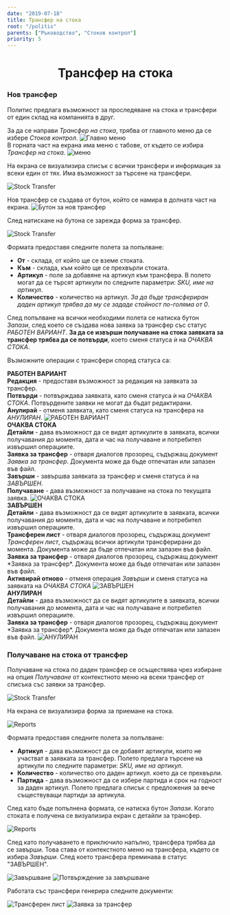 ```yaml
---
date: "2019-07-18"
title: Трансфер на стока
root: "/politis"
parents: ["Ръководство", "Стоков контрол"]
priority: 5
---
```

<h1 align="center">
  Трансфер на стока
</h1>

### Нов трансфер

Политис предлага възможност за проследяване на стока и трансфери от един склад на компанията в друг.

<split-panel>
  <panel>
    За да се направи <i>Трансфер на стока</i>, трябва от главното меню да се избере <i>Стоков контрол</i>.
  </panel>
  <panel>
    <img src="./menu-stock-control.png" alt="Главно меню"/>
  </panel>
</split-panel>

<br>

<split-panel>
  <panel>
    В горната част на екрана има меню с табове, от където се избира <i>Трансфер на стока</i>.
  </panel>
  <panel>
    <img src="./transfer.png" alt="меню"/>
  </panel>
</split-panel>

<br>

На екрана се визуализира списък с всички трансфери и информация за всеки един от тях. Има възможност за търсене на трансфери.

![Stock Transfer](./transfer-list.png "Списък с трансфери")

<split-panel>
  <panel>
    Hов трансфер се създава от бутон, който се намира в долната част на екрана.
  </panel>
  <panel>
    <img src="./add-transfer.png" alt="Бутон за нов трансфер"/>
  </panel>
</split-panel>

<br>

След натискане на бутона се зарежда форма за трансфер.

![Stock Transfer](./request-new-transfer.png "Трансфер")

Формата предоставя следните полета за попълване:

* **От** - склада, от който ще се вземе стоката.
* **Към** - склада, към който ще се прехвърли стоката.
* **Артикул** - поле за добавяне на артикул към трансфера. В полето могат да се търсят артикули по следните параметри: *SKU, име на артикул*.
* **Количество** - количество на артикул. *За да бъде трансфериран даден артикул трябва да му се зададе стойност по-голяма от 0*.

След попълване на всички необходими полета се натиска бутон *Запази*, след което се създава нова заявка за трансфер със статус *РАБОТЕН ВАРИАНТ*. **За да се извърши получаване на стока заявката за трансфер трябва да се потвърди**, което сменя статуса ѝ на *ОЧАКВА СТОКА*.

Възможните операции с трансфери според статуса са:

<split-panel>
  <panel>
     <b>РАБОТЕН ВАРИАНТ</b>
     <br> <bullet></bullet> <b>Редакция</b> - предоставя възможност за редакция на заявката за трансфер.
     <br> <bullet></bullet> <b>Потвърди</b> - потвърждава заявката, като сменя статуса ѝ на <i>ОЧАКВА СТОКА</i>. Потвърдените заявки не могат да бъдат редактирани.
     <br> <bullet></bullet> <b>Анулирай</b> - отменя заявката, като сменя статуса на трансфера на <i>АНУЛИРАН</i>.
  </panel>
  <panel>
    <img src="./transfer-new.bg.png" alt="РАБОТЕН ВАРИАНТ"/>
  </panel>
</split-panel>

<br>

<split-panel>
  <panel>
     <b>ОЧАКВА СТОКА</b>
     <br> <bullet></bullet> <b>Детайли</b> - дава възможност да се видят артикулите в заявката, всички получавания до момента, дата и час на получаване и потребител извършил операциите.
     <br> <bullet></bullet> <b>Заявка за трансфер</b> - отваря диалогов прозорец, съдържащ документ <i>Заявка за трансфер</i>. Документа може да бъде отпечатан или запазен във файл. 
     <br> <bullet></bullet> <b>Завърши</b> - завършва заявката за трансфер и сменя статуса ѝ на <i>ЗАВЪРШЕН</i>.
      <br> <bullet></bullet> <b>Получаване</b> - дава възможност за получаване на стока по текущата заявка.
  </panel>
  <panel>   
     <img src="./transfer-active.bg.png" alt="ОЧАКВА СТОКА"/>
  </panel>
</split-panel>

<br>

<split-panel>
  <panel>
     <b>ЗАВЪРШЕН</b>
     <br> <bullet></bullet> <b>Детайли</b> - дава възможност да се видят артикулите в заявката, всички получавания до момента, дата и час на получаване и потребител извършил операциите.
     <br> <bullet></bullet> <b>Трансферен лист</b> - отваря диалогов прозорец, съдържащ документ <i>Трансферен лист</i>, съдържащ всички артикули трансферирани до момента. Документа може да бъде отпечатан или запазен във файл.
     <br> <bullet></bullet> <b>Заявка за трансфер</b> - отваря диалогов прозорец, съдържащ документ *Заявка за трансфер*. Документа може да бъде отпечатан или запазен във файл.
     <br> <bullet></bullet> <b>Активирай отново</b> - отменя операция <i>Завърши</i> и сменя статуса на заявката на <i>ОЧАКВА СТОКА</i>
  </panel>
  <panel>
    <img src="./transfer-completed.bg.png" alt="ЗАВЪРШЕН"/>
  </panel>
</split-panel>

<br>

<split-panel>
  <panel>
     <b>АНУЛИРАН</b>
     <br> <bullet></bullet> <b>Детайли</b> - дава възможност да се видят артикулите в заявката, всички получавания до момента, дата и час на получаване и потребител извършил операциите.
     <br> <bullet></bullet> <b>Заявка за трансфер</b> - отваря диалогов прозорец, съдържащ документ *Заявка за трансфер*. Документа може да бъде отпечатан или запазен във файл.
  </panel>
  <panel>
    <img src="./transfer-canceled.bg.png" alt="АНУЛИРАН"/>
  </panel>
</split-panel>

<br>

### Получаване на стока от трансфер

Получаване на стока по даден трансфер се осъществява чрез избиране на опция *Получаване* от контекстното меню на всеки трансфер от списъка със заявки за трансфер.

![Stock Transfer](./receiving.png "Приемане на стока")

На екрана се визуализира форма за приемане на стока.

![Reports](./receiving-transfer.png "Форма за приемане")

Формата предоставя следните полета за попълване:

* **Артикул** - дава възможност да се добавят артикули, които не участват в заявката за трансфер. Полето предлага търсене на артикули по следните параметри: *SKU, име на артикул*.
* **Количество** - количество ото даден артикул. което да се прехвърли.
* **Партида** - дава възможност да се избере партида и срок на годност за даден артикул. Полето предлага списък с предложения за вече съществуващи партиди за артикула.

След като бъде попълнена формата, се натиска бутон *Запази*.  Когато стоката е получена се визуализира екран с детайли за трансфер.

![Reports](./details-transfer.png "Детайли за трансфера")

След като получаването е приключило напълно, трансфера трябва да се завърши. Това става от контекстното меню на трансфера, където се избира *Завърши*.  След което трансфера преминава в статус "ЗАВЪРШЕН".

<split-panel>
  <panel>
    <img src="./menu-end.png" alt="Завършване"/>
  </panel>
  <panel>
    <img src="./confirm-end.png" alt="Потвърждение за завършване"/>
  </panel>
</split-panel>

<br>

Работата със трансфери генерира следните документи: 

<split-panel>
  <panel>
    <img src="./print-list.png" alt="Трансферен лист"/>
  </panel>
  <panel>
    <img src="./print-request.png" alt="Заявка за трансфер"/>
  </panel>
</split-panel>
